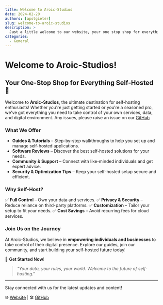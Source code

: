 ```yaml
---
title: Welcome to Aroic-Studios
date: 2024-02-20
authors: [apotgieter]
slug: welcome-to-aroic-studios
description: >
  Just a little welcome to our website, your one stop shop for everything Self-Hosted
categories:
  - General
---
```


# Welcome to Aroic-Studios!

## Your One-Stop Shop for Everything Self-Hosted 🚀

Welcome to **Aroic-Studios**, the ultimate destination for self-hosting enthusiasts! Whether you're just getting started or you're a seasoned pro, we've got everything you need to take control of your own services, data, and digital environment. Any issues, please raise an issue on our [GitHub](https://github/Adampottie2hotmail/Self_Hosted_Freedom)

### What We Offer
- **Guides & Tutorials** – Step-by-step walkthroughs to help you set up and manage self-hosted applications.
- **Software Reviews** – Discover the best self-hosted solutions for your needs.
- **Community & Support** – Connect with like-minded individuals and get expert advice.
- **Security & Optimization Tips** – Keep your self-hosted setup secure and efficient.

### Why Self-Host?
✅ **Full Control** – Own your data and services.
✅ **Privacy & Security** – Reduce reliance on third-party platforms.
✅ **Customization** – Tailor your setup to fit your needs.
✅ **Cost Savings** – Avoid recurring fees for cloud services.

### Join Us on the Journey
At Aroic-Studios, we believe in **empowering individuals and businesses** to take control of their digital presence. Explore our guides, join our community, and start building your self-hosted future today!

🚀 **Get Started Now!**

> _"Your data, your rules, your world. Welcome to the future of self-hosting."_

---

Stay connected with us for the latest updates and content!

🌐 [Website](https://aroic-studios.co.uk) | 🛠️ [GitHub](https://github/Adampottie2hotmail/Self_Hosted_Freedom)

